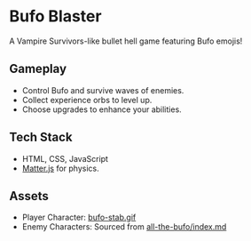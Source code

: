 # Bufo Blaster

A Vampire Survivors-like bullet hell game featuring Bufo emojis!

## Gameplay

- Control Bufo and survive waves of enemies.
- Collect experience orbs to level up.
- Choose upgrades to enhance your abilities.

## Tech Stack

- HTML, CSS, JavaScript
- [Matter.js](https://brm.io/matter-js/) for physics.

## Assets

- Player Character: [bufo-stab.gif](https://github.com/knobiknows/all-the-bufo/blob/main/all-the-bufo/bufo-stab.gif)
- Enemy Characters: Sourced from [all-the-bufo/index.md](https://github.com/knobiknows/all-the-bufo/blob/main/index.md)
